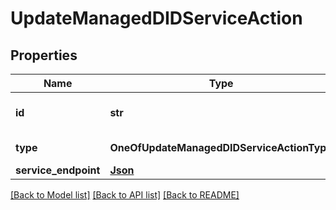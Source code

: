 # UpdateManagedDIDServiceAction

## Properties
Name | Type | Description | Notes
------------ | ------------- | ------------- | -------------
**id** | **str** | The id of the service to update | 
**type** | **OneOfUpdateManagedDIDServiceActionType** | The type of the service | [optional] 
**service_endpoint** | [**Json**](Json.md) |  | [optional] 

[[Back to Model list]](../README.md#documentation-for-models) [[Back to API list]](../README.md#documentation-for-api-endpoints) [[Back to README]](../README.md)

